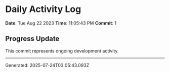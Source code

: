 # Daily Activity Log

**Date**: Tue Aug 22 2023
**Time**: 11:05:43 PM
**Commit**: 1

## Progress Update

This commit represents ongoing development activity.

---
Generated: 2025-07-24T03:05:43.093Z
